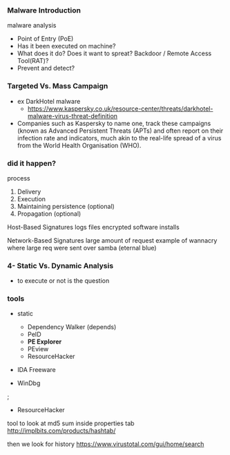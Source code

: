 ### Malware Introduction

malware analysis
- Point of Entry (PoE)
- Has it been executed on machine?
- What does it do? Does it want to spreat? Backdoor / Remote Access Tool(RAT)? 
- Prevent and detect? 

### Targeted Vs. Mass Campaign

- ex DarkHotel malware
	- https://www.kaspersky.co.uk/resource-center/threats/darkhotel-malware-virus-threat-definition
- Companies such as Kaspersky to name one, track these campaigns (known as Advanced Persistent Threats (APTs) and often report on their infection rate and indicators, much akin to the real-life spread of a virus from the World Health Organisation (WHO).

### did it happen?

process

1. Delivery
2. Execution
3. Maintaining persistence (optional)
4. Propagation (optional)


Host-Based Signatures
	logs
		files encrypted
		software installs
		
Network-Based Signatures
	large amount of request 
	example of wannacry where large req were sent over samba (eternal blue)
	
### 4- Static Vs. Dynamic Analysis

- to execute or not is the question

### tools

- static 
	-   Dependency Walker (depends)
	-   PeID
	-   **PE Explorer**
	-   PEview
	-   ResourceHacker
	
-   IDA Freeware
-   WinDbg

;
- ResourceHacker

tool to look at md5 sum inside properties tab
http://implbits.com/products/hashtab/

then we look for history 
https://www.virustotal.com/gui/home/search

